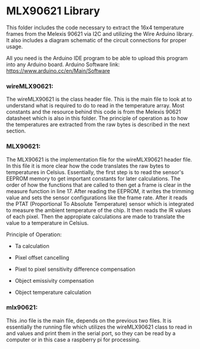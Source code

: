 # MLX90621 Library

This folder includes the code necessary to extract the 16x4 temperature frames from the Melexis 90621 via I2C and utilizing the Wire Arduino library. It also includes a diagram schematic of the circuit connections for proper usage.

All you need is the Arduino IDE program to be able to upload this program into any Arduino board. Arduino Software link: https://www.arduino.cc/en/Main/Software

### wireMLX90621:

The wireMLX90621 is the class header file. This is the main file to look at to understand what is required to do to read in the temperature array. Most constants and the resource behind this code is from the Melexis 90621 datasheet which is also in this folder. The principle of operation as to how the temperatures are extracted from the raw bytes is described in the next section. 


### MLX90621:

The MLX90621 is the implementation file for the wireMLX90621 header file. In this file it is more clear how the code translates the raw bytes to temperatures in Celsius. Essentially, the first step is to read the sensor's EEPROM memory to get important constants for later calculations. The order of how the functions that are called to then get a frame is clear in the measure function in line 17.
After reading the EEPROM, it writes the trimming value and sets the sensor configurations like the frame rate. After it reads the PTAT (Proportional To Absolute Temperature) sensor which is integrated to measure the ambient temperature of the chip. It then reads the IR values of each pixel. Then the appropiate calculations are made to translate the value to a temperature in Celsius.

Principle of Operation:

  - Ta calculation

  - Pixel offset cancelling

  - Pixel to pixel sensitivity difference compensation

  - Object emissivity compensation

  - Object temperature calculation


### mlx90621:

This .ino file is the main file, depends on the previous two files. It is essentially the running file which utilizes the wireMLX90621 class to read in and values and print them in the serial port, so they can be read by a computer or in this case a raspberry pi for processing.  
